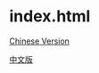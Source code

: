 # index.html

[Chinese Version](https://cici0007.github.io/README.html)

[中文版](https://cici0007.github.io/README-CN.html)

